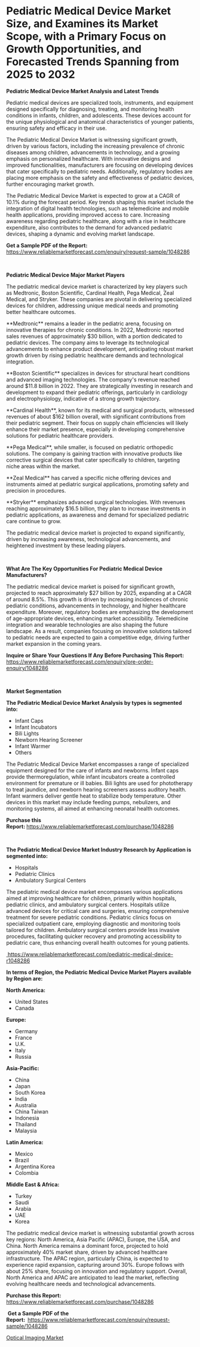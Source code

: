 <p><h1>Pediatric Medical Device Market Size, and Examines its Market Scope, with a Primary Focus on Growth Opportunities, and Forecasted Trends Spanning from 2025 to 2032</h1></p><p><strong>Pediatric Medical Device Market Analysis and Latest Trends</strong></p>
<p><p>Pediatric medical devices are specialized tools, instruments, and equipment designed specifically for diagnosing, treating, and monitoring health conditions in infants, children, and adolescents. These devices account for the unique physiological and anatomical characteristics of younger patients, ensuring safety and efficacy in their use.</p><p>The Pediatric Medical Device Market is witnessing significant growth, driven by various factors, including the increasing prevalence of chronic diseases among children, advancements in technology, and a growing emphasis on personalized healthcare. With innovative designs and improved functionalities, manufacturers are focusing on developing devices that cater specifically to pediatric needs. Additionally, regulatory bodies are placing more emphasis on the safety and effectiveness of pediatric devices, further encouraging market growth.</p><p>The Pediatric Medical Device Market is expected to grow at a CAGR of 10.1% during the forecast period. Key trends shaping this market include the integration of digital health technologies, such as telemedicine and mobile health applications, providing improved access to care. Increasing awareness regarding pediatric healthcare, along with a rise in healthcare expenditure, also contributes to the demand for advanced pediatric devices, shaping a dynamic and evolving market landscape.</p></p>
<p><strong>Get a Sample PDF of the Report:&nbsp;</strong> <a href="https://www.reliablemarketforecast.com/enquiry/request-sample/1048286?utm_campaign=2235&utm_medium=2&utm_source=Github&utm_content=ia&utm_term=04032025&utm_id=pediatric-medical-device">https://www.reliablemarketforecast.com/enquiry/request-sample/1048286</a></p>
<p>&nbsp;</p>
<p><strong>Pediatric Medical Device Major Market Players</strong></p>
<p><p>The pediatric medical device market is characterized by key players such as Medtronic, Boston Scientific, Cardinal Health, Pega Medical, Zeal Medical, and Stryker. These companies are pivotal in delivering specialized devices for children, addressing unique medical needs and promoting better healthcare outcomes.</p><p>**Medtronic** remains a leader in the pediatric arena, focusing on innovative therapies for chronic conditions. In 2022, Medtronic reported sales revenues of approximately $30 billion, with a portion dedicated to pediatric devices. The company aims to leverage its technological advancements to enhance product development, anticipating robust market growth driven by rising pediatric healthcare demands and technological integration.</p><p>**Boston Scientific** specializes in devices for structural heart conditions and advanced imaging technologies. The company's revenue reached around $11.8 billion in 2022. They are strategically investing in research and development to expand their pediatric offerings, particularly in cardiology and electrophysiology, indicative of a strong growth trajectory.</p><p>**Cardinal Health**, known for its medical and surgical products, witnessed revenues of about $162 billion overall, with significant contributions from their pediatric segment. Their focus on supply chain efficiencies will likely enhance their market presence, especially in developing comprehensive solutions for pediatric healthcare providers.</p><p>**Pega Medical**, while smaller, is focused on pediatric orthopedic solutions. The company is gaining traction with innovative products like corrective surgical devices that cater specifically to children, targeting niche areas within the market.</p><p>**Zeal Medical** has carved a specific niche offering devices and instruments aimed at pediatric surgical applications, promoting safety and precision in procedures.</p><p>**Stryker** emphasizes advanced surgical technologies. With revenues reaching approximately $16.5 billion, they plan to increase investments in pediatric applications, as awareness and demand for specialized pediatric care continue to grow.</p><p>The pediatric medical device market is projected to expand significantly, driven by increasing awareness, technological advancements, and heightened investment by these leading players.</p></p>
<p>&nbsp;</p>
<p><strong>What Are The Key Opportunities For Pediatric Medical Device Manufacturers?</strong></p>
<p><p>The pediatric medical device market is poised for significant growth, projected to reach approximately $27 billion by 2025, expanding at a CAGR of around 8.5%. This growth is driven by increasing incidences of chronic pediatric conditions, advancements in technology, and higher healthcare expenditure. Moreover, regulatory bodies are emphasizing the development of age-appropriate devices, enhancing market accessibility. Telemedicine integration and wearable technologies are also shaping the future landscape. As a result, companies focusing on innovative solutions tailored to pediatric needs are expected to gain a competitive edge, driving further market expansion in the coming years.</p></p>
<p><strong>Inquire or Share Your Questions If Any Before Purchasing This Report:</strong> <a href="https://www.reliablemarketforecast.com/enquiry/pre-order-enquiry/1048286?utm_campaign=2235&utm_medium=2&utm_source=Github&utm_content=ia&utm_term=04032025&utm_id=pediatric-medical-device">https://www.reliablemarketforecast.com/enquiry/pre-order-enquiry/1048286</a></p>
<p>&nbsp;</p>
<p><strong>Market Segmentation</strong></p>
<p><strong>The Pediatric Medical Device Market Analysis by types is segmented into:</strong></p>
<p><ul><li>Infant Caps</li><li>Infant Incubators</li><li>Bili Lights</li><li>Newborn Hearing Screener</li><li>Infant Warmer</li><li>Others</li></ul></p>
<p><p>The Pediatric Medical Device Market encompasses a range of specialized equipment designed for the care of infants and newborns. Infant caps provide thermoregulation, while infant incubators create a controlled environment for premature or ill babies. Bili lights are used for phototherapy to treat jaundice, and newborn hearing screeners assess auditory health. Infant warmers deliver gentle heat to stabilize body temperature. Other devices in this market may include feeding pumps, nebulizers, and monitoring systems, all aimed at enhancing neonatal health outcomes.</p></p>
<p><strong>Purchase this Report:&nbsp;</strong><a href="https://www.reliablemarketforecast.com/purchase/1048286?utm_campaign=2235&utm_medium=2&utm_source=Github&utm_content=ia&utm_term=04032025&utm_id=pediatric-medical-device">https://www.reliablemarketforecast.com/purchase/1048286</a></p>
<p>&nbsp;</p>
<p><strong>The Pediatric Medical Device Market Industry Research by Application is segmented into:</strong></p>
<p><ul><li>Hospitals</li><li>Pediatric Clinics</li><li>Ambulatory Surgical Centers</li></ul></p>
<p><p>The pediatric medical device market encompasses various applications aimed at improving healthcare for children, primarily within hospitals, pediatric clinics, and ambulatory surgical centers. Hospitals utilize advanced devices for critical care and surgeries, ensuring comprehensive treatment for severe pediatric conditions. Pediatric clinics focus on specialized outpatient care, employing diagnostic and monitoring tools tailored for children. Ambulatory surgical centers provide less invasive procedures, facilitating quicker recovery and promoting accessibility to pediatric care, thus enhancing overall health outcomes for young patients.</p></p>
<p><a href="https://www.reliablemarketforecast.com/pediatric-medical-device-r1048286?utm_campaign=2235&utm_medium=2&utm_source=Github&utm_content=ia&utm_term=04032025&utm_id=pediatric-medical-device">&nbsp;https://www.reliablemarketforecast.com/pediatric-medical-device-r1048286</a></p>
<p><strong>In terms of Region, the Pediatric Medical Device Market Players available by Region are:</strong></p>
<p>
    <p> <strong> North America: </strong>
        <ul>
            <li>United States</li>
            <li>Canada</li>
        </ul>
        </p> 
    <p> <strong> Europe: </strong>
        <ul>
            <li>Germany</li>
            <li>France</li>
            <li>U.K.</li>
            <li>Italy</li>
            <li>Russia</li>
        </ul>
        </p> 
    <p> <strong> Asia-Pacific: </strong>
        <ul>
            <li>China</li>
            <li>Japan</li>
            <li>South Korea</li>
            <li>India</li>
            <li>Australia</li>
            <li>China Taiwan</li>
            <li>Indonesia</li>
            <li>Thailand</li>
            <li>Malaysia</li>
        </ul>
        </p> 
    <p> <strong> Latin America: </strong>
        <ul>
            <li>Mexico</li>
            <li>Brazil</li>
            <li>Argentina Korea</li>
            <li>Colombia</li>
        </ul>
        </p> 
    <p> <strong> Middle East & Africa: </strong>
        <ul>
            <li>Turkey</li>
            <li>Saudi</li>
            <li>Arabia</li>
            <li>UAE</li>
            <li>Korea</li>
        </ul>
    </p>
    </p>
<p><p>The pediatric medical device market is witnessing substantial growth across key regions: North America, Asia Pacific (APAC), Europe, the USA, and China. North America remains a dominant force, projected to hold approximately 40% market share, driven by advanced healthcare infrastructure. The APAC region, particularly China, is expected to experience rapid expansion, capturing around 30%. Europe follows with about 25% share, focusing on innovation and regulatory support. Overall, North America and APAC are anticipated to lead the market, reflecting evolving healthcare needs and technological advancements.</p></p>
<p><strong>Purchase this Report: </strong><a href="https://www.reliablemarketforecast.com/purchase/1048286?utm_campaign=2235&utm_medium=2&utm_source=Github&utm_content=ia&utm_term=04032025&utm_id=pediatric-medical-device">https://www.reliablemarketforecast.com/purchase/1048286</a></p>
<p>&nbsp;<strong>Get a Sample PDF of the Report:&nbsp;&nbsp;</strong><a href="https://www.reliablemarketforecast.com/enquiry/request-sample/1048286?utm_campaign=2235&utm_medium=2&utm_source=Github&utm_content=ia&utm_term=04032025&utm_id=pediatric-medical-device">https://www.reliablemarketforecast.com/enquiry/request-sample/1048286</a></p>
<p><strong></strong></p>
<p><p><a href="https://github.com/AshrafKhan865/Market-Research-Report-List-1/blob/main/optical-imaging-market.md?utm_campaign=2235&utm_medium=2&utm_source=Github&utm_content=ia&utm_term=04032025&utm_id=pediatric-medical-device">Optical Imaging Market</a></p></p>